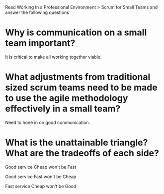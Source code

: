 Read Working In a Professional Environment > Scrum for Small Teams and answer the following questions
# Why is communication on a small team important?

It is critical to make all working together viable.

# What adjustments from traditional sized scrum teams need to be made to use the agile methodology effectively in a small team?

Need to hone in on good communication.

#  What is the unattainable triangle? What are the tradeoffs of each side?

Good service Cheap won't be Fast

Good service Fast won't be Cheap

Fast service Cheap won't be Good